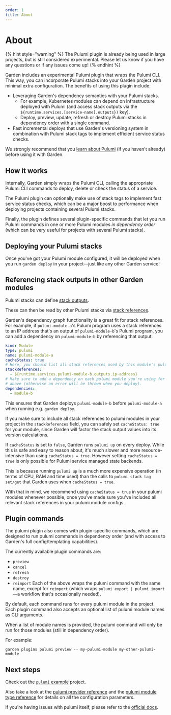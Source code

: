 ```yaml
---
order: 1
title: About
---
```


# About

{% hint style="warning" %}
The Pulumi plugin is already being used in large projects, but is still considered experimental. Please let us know if you have any questions or if any issues come up!
{% endhint %}

Garden includes an experimental Pulumi plugin that wraps the Pulumi CLI. This way, you can incorporate Pulumi stacks into your Garden project with minimal extra configuration. The benefits of using this plugin include:
* Leveraging Garden's dependency semantics with your Pulumi stacks.
  * For example, Kubernetes modules can depend on infrastructure deployed with Pulumi (and access stack outputs via the `${runtime.services.[service-name].outputs})` key).
  * Deploy, preview, update, refresh or destroy Pulumi stacks in dependency order with a single command.
* Fast incremental deploys that use Garden's versioning system in combination with Pulumi stack tags to implement efficient service status checks.

We strongly recommend that you [learn about Pulumi](https://www.pulumi.com/docs/) (if you haven't already) before using it with Garden.

## How it works

Internally, Garden simply wraps the Pulumi CLI, calling the appropriate Pulumi CLI commands to deploy, delete or check the status of a service.

The Pulumi plugin can optionally make use of stack tags to implement fast service status checks, which can be a major boost to performance when deploying projects containing several Pulumi stacks.

Finally, the plugin defines several plugin-specific commands that let you run Pulumi commands in one or more Pulumi modules _in dependency order_ (which can be very useful for projects with several Pulumi stacks).

## Deploying your Pulumi stacks

Once you've got your Pulumi module configured, it will be deployed when you run `garden deploy` in your project—just like any other Garden service!

## Referencing stack outputs in other Garden modules

Pulumi stacks can define [stack outputs](https://www.pulumi.com/docs/intro/concepts/stack/#outputs).

These can then be read by other Pulumi stacks via [stack references](https://www.pulumi.com/docs/intro/concepts/stack/#stackreferences).

Garden's dependency graph functionality is a great fit for stack references. For example, if `pulumi-module-a`'s Pulumi program uses a stack references to an IP address that's an output of `pulumi-module-b`'s Pulumi program, you can add a dependency on `pulumi-module-b` by referencing that output:
```yaml
kind: Module
type: pulumi
name: pulumi-module-a
cacheStatus: true
# Here, you should list all stack references used by this module's pulumi program.
stackReferences:
  - ${runtime.services.pulumi-module-b.outputs.ip-address}
# Make sure to add a dependency on each pulumi module you're using for stack references
# above (otherwise an error will be thrown when you deploy).
dependencies:
  - module-b
```
This ensures that Garden deploys `pulumi-module-b` before `pulumi-module-a` when running e.g. `garden deploy`.

If you make sure to include all stack references to pulumi modules in your project in the `stackReferences` field, you can safely set `cacheStatus: true` for your module, since Garden will factor the stack output values into its version calculations.

If `cacheStatus` is set to `false`, Garden runs `pulumi up` on every deploy. While this is safe and easy to reason about, it's much slower and more resource-intensive than using `cacheStatus = true`. However setting `cacheStatus = true` is only possible for Pulumi service managed state backends.

This is because running `pulumi up` is a much more expensive operation (in terms of CPU, RAM and time used) than the calls to `pulumi stack tag set/get` that Garden uses when `cacheStatus = true`.

With that in mind, we recommend using `cacheStatus = true` in your pulumi modules whenever possible, once you've made sure you've included all relevant stack references in your pulumi module configs.

## Plugin commands

The pulumi plugin also comes with plugin-specific commands, which are designed to run pulumi commands in dependency order (and with access to Garden's full config/templating capabilities).

The currently available plugin commands are:
* `preview`
* `cancel`
* `refresh`
* `destroy`
* `reimport`
Each of the above wraps the pulumi command with the same name, except for `reimport` (which wraps `pulumi export | pulumi import`—a workflow that's occasionally needed).

By default, each command runs for every pulumi module in the project. Each plugin command also accepts an optional list of pulumi module names as CLI arguments.

When a list of module names is provided, the pulumi command will only be run for those modules (still in dependency order).

For example:
```
garden plugins pulumi preview -- my-pulumi-module my-other-pulumi-module
```

## Next steps

Check out the [`pulumi` example](https://github.com/garden-io/garden/tree/0.12.64/examples/pulumi) project.

Also take a look at the [pulumi provider reference](https://docs.garden.io/v/acorn-0.12/reference/providers/pulumi) and the [pulumi module type reference](https://docs.garden.io/v/acorn-0.12/reference/module-types/pulumi) for details on all the configuration parameters.

If you're having issues with pulumi itself, please refer to the [official docs](https://www.pulumi.com/docs/).

